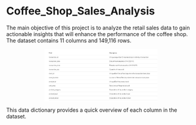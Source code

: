 # Coffee_Shop_Sales_Analysis
The main objective of this project is to analyze the retail sales data to gain actionable insights that will enhance the performance of the coffee shop. The dataset contains 11 columns and 149,116 rows.


<img src="Data_dictionary.png" alt="Coffee Shop Logo" width="300" style="display: block; margin: auto;" />



This data dictionary provides a quick overview of each column in the dataset.
